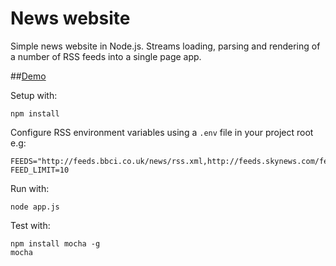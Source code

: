 News website
============

Simple news website in Node.js. Streams loading, parsing and rendering of a number of RSS feeds into a single page app.

##[Demo](https://node-news-website.herokuapp.com)

Setup with:

    npm install

Configure RSS environment variables using a `.env` file in your project root e.g:

    FEEDS="http://feeds.bbci.co.uk/news/rss.xml,http://feeds.skynews.com/feeds/rss/home.xml"
    FEED_LIMIT=10

Run with:

    node app.js

Test with:

    npm install mocha -g
    mocha
